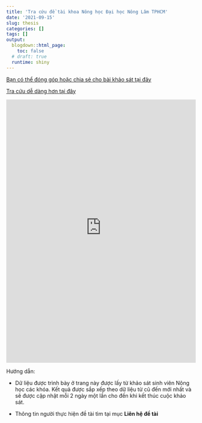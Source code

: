 ```yaml
---
title: 'Tra cứu đề tài khoa Nông học Đại học Nông Lâm TPHCM'
date: '2021-09-15'
slug: thesis
categories: []
tags: []
output:
  blogdown::html_page:
    toc: false
  # draft: true
  runtime: shiny
---
```


[Bạn có thể đóng góp hoặc chia sẻ cho bài khảo sát tại đây](https://forms.gle/un2q6r2kfpN5wkr79)

[Tra cứu dễ dàng hơn tại đây](https://phuongthaost13.shinyapps.io/khoaluan/)

<iframe height="700" width="100%" frameborder="no" src="https://phuongthaost13.shinyapps.io/khoaluan/"> </iframe>


Hướng dẫn:

- Dữ liệu được trình bày ở trang này được lấy từ khảo sát sinh viên Nông học các khóa. Kết quả được sắp xếp theo dữ liệu từ cũ đến mới nhất và sẽ được cập nhật mỗi 2 ngày một lần cho đến khi kết thúc cuộc khảo sát. 


- Thông tin người thực hiện đề tài tìm tại mục **Liên hệ đề tài**





